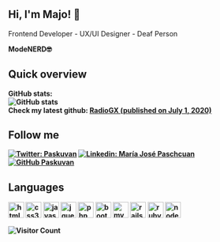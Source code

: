 <h2> Hi, I'm Majo! 🚀</h2>
<p>Frontend Developer - UX/UI Designer - Deaf Person </p>
<b>ModeNERD<b>🤓

## Quick overview
GitHub stats:  
 ![GitHub stats](https://github-readme-stats.vercel.app/api?username=paskuvan&show_icons=true&theme=synthwave) <br>
Check my latest github: <a class="post" href="https://github.com/paskuvan/radiogx">RadioGX (published on July 1, 2020)</a>

## Follow me

[![Twitter: Paskuvan ](https://img.shields.io/twitter/follow/paskuvan?style=social)](https://twitter.com/paskuvan)
[![Linkedin: María José Paschcuan](https://img.shields.io/badge/-paskuvan-blue?style=flat-square&logo=Linkedin&logoColor=white&link=https://www.linkedin.com/in/paskuvan/)](https://www.linkedin.com/in/paskuvan/)
[![GitHub Paskuvan](https://img.shields.io/github/followers/paskuvan?label=follow&style=social)](https://github.com/paskuvan)

## Languages
<p align="left">
    <img src="https://konpa.github.io/devicon/devicon.git/icons/html5/html5-original-wordmark.svg" alt="html5" width="32" height="32"/> 
    <img src="https://konpa.github.io/devicon/devicon.git/icons/css3/css3-original-wordmark.svg" alt="css3" width="32" height="32"/> 
    <img src="https://konpa.github.io/devicon/devicon.git/icons/javascript/javascript-original.svg" alt="javascript" width="32" height="32"/> 
    <img src="https://konpa.github.io/devicon/devicon.git/icons/jquery/jquery-original-wordmark.svg" alt="jquery" width="32" height="32"/>
    <img src="https://konpa.github.io/devicon/devicon.git/icons/php/php-original.svg" alt="php" width="32" height="32"/>
    <img src="https://konpa.github.io/devicon/devicon.git/icons/bootstrap/bootstrap-plain.svg" alt="bootstrap" width="32" height="32"/> 
    <img src="https://konpa.github.io/devicon/devicon.git/icons/mysql/mysql-original-wordmark.svg" alt="mysql" width="32" height="32"/> 
   <img src="https://konpa.github.io/devicon/devicon.git/icons/rails/rails-original-wordmark.svg" alt="rails" width="32" height="32"/> 
    <img src="https://konpa.github.io/devicon/devicon.git/icons/ruby/ruby-original-wordmark.svg" alt="ruby" width="32" height="32"/>
    <img src="https://konpa.github.io/devicon/devicon.git/icons/nodejs/nodejs-original-wordmark.svg" alt="nodejs" width="32" height="32"/>
</p>


![Visitor Count](https://profile-counter.glitch.me/paskuvan/count.svg)

